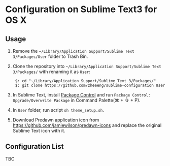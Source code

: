 # Configuration on Sublime Text3 for OS X

## Usage

1. Remove the `~/Library/Application Support/Sublime Text 3/Packages/User` folder to Trash Bin.
2. Clone the repository into `~/Library/Application Support/Sublime Text 3/Packages/` with renaming it as `User`:

        $: cd "~/Library/Application Support/Sublime Text 3/Packages/"
        $: git clone https://github.com/zheeeng/sublime-configuration User

3. In Sublime Text, install [Package Control](http://wbond.net/sublime_packages/package_control) and run `Package Control: Upgrade/Overwrite Package` in Command Palette(⌘ + ⇧ + P).
4. In `User` folder, run script `sh theme_setup.sh`.
5. Download Predawn application icon from <https://github.com/jamiewilson/predawn-icons> and replace the original Sublime Text icon with it.

## Configuration List

TBC


